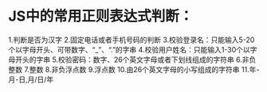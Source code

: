 # JS中的常用正则表达式判断：
1.判断是否为汉字
2.固定电话或者手机号码的判断
3.校验登录名：只能输入5-20个以字母开头、可带数字、“_”、“.”的字串
4.校验用户姓名：只能输入1-30个以字母开头的字串
5.校验密码：数字、26个英文字母或者下划线组成的字符串
6.非负整数
7.整数
8.非负浮点数
9.浮点数
10.由26个英文字母的小写组成的字符串
11.年-月-日,月/日/年